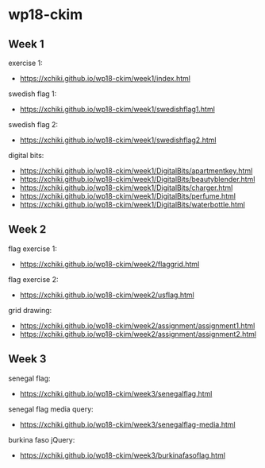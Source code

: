 # wp18-ckim
## Week 1
exercise 1:
- https://xchiki.github.io/wp18-ckim/week1/index.html

swedish flag 1:
- https://xchiki.github.io/wp18-ckim/week1/swedishflag1.html

swedish flag 2:
- https://xchiki.github.io/wp18-ckim/week1/swedishflag2.html

digital bits: 
- https://xchiki.github.io/wp18-ckim/week1/DigitalBits/apartmentkey.html
- https://xchiki.github.io/wp18-ckim/week1/DigitalBits/beautyblender.html
- https://xchiki.github.io/wp18-ckim/week1/DigitalBits/charger.html
- https://xchiki.github.io/wp18-ckim/week1/DigitalBits/perfume.html
- https://xchiki.github.io/wp18-ckim/week1/DigitalBits/waterbottle.html

## Week 2
flag exercise 1:
- https://xchiki.github.io/wp18-ckim/week2/flaggrid.html

flag exercise 2:
- https://xchiki.github.io/wp18-ckim/week2/usflag.html

grid drawing:
- https://xchiki.github.io/wp18-ckim/week2/assignment/assignment1.html
- https://xchiki.github.io/wp18-ckim/week2/assignment/assignment2.html

## Week 3
senegal flag:
- https://xchiki.github.io/wp18-ckim/week3/senegalflag.html

senegal flag media query:
- https://xchiki.github.io/wp18-ckim/week3/senegalflag-media.html

burkina faso jQuery:
- https://xchiki.github.io/wp18-ckim/week3/burkinafasoflag.html
